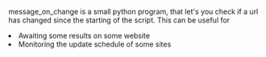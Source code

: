 message_on_change is a small python program, that let's you check if a url has changed since the starting of the script.
This can be useful for
<li>
    Awaiting some results on some website
</li>
<li>
    Monitoring the update schedule of some sites
</li>
